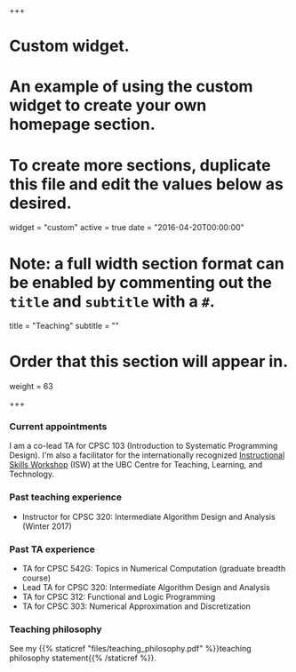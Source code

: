 +++
# Custom widget.
# An example of using the custom widget to create your own homepage section.
# To create more sections, duplicate this file and edit the values below as desired.
widget = "custom"
active = true
date = "2016-04-20T00:00:00"

# Note: a full width section format can be enabled by commenting out the `title` and `subtitle` with a `#`.
title = "Teaching"
subtitle = ""

# Order that this section will appear in.
weight = 63

+++

### Current appointments
I am a co-lead TA for CPSC 103 (Introduction to Systematic Programming Design). I'm also a facilitator for the internationally recognized [Instructional Skills Workshop](https://ctlt-gradteam.sites.olt.ubc.ca/isw/) (ISW) at the UBC Centre for Teaching, Learning, and Technology.

### Past teaching experience
- Instructor for CPSC 320: Intermediate Algorithm Design and Analysis (Winter 2017)

### Past TA experience
- TA for CPSC 542G: Topics in Numerical Computation (graduate breadth course)
- Lead TA for CPSC 320: Intermediate Algorithm Design and Analysis
- TA for CPSC 312: Functional and Logic Programming
- TA for CPSC 303: Numerical Approximation and Discretization

### Teaching philosophy
See my {{% staticref "files/teaching_philosophy.pdf" %}}teaching philosophy statement{{% /staticref %}}.